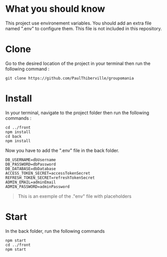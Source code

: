 # What you should know

This project use environement variables. You should add an extra file named ".env" to configure them. This file is not included in this repository.

# Clone

Go to the desired location of the project in your terminal then run the following command :

    git clone https://github.com/PaulThiberville/groupomania

# Install

In your terminal, navigate to the project folder then run the following commands :

    cd ../front
    npm install
    cd back
    npm install

Now you have to add the ".env" file in the back folder.

    DB_USERNAME=dbUsername
    DB_PASSWORD=dbPassword
    DB_DATABASE=dbDatabase
    ACCESS_TOKEN_SECRET=accessTokenSecret
    REFRESH_TOKEN_SECRET=refreshTokenSecret
    ADMIN_EMAIL=adminEmail
    ADMIN_PASSWORD=adminPassword

> This is an exemple of the ."env" file with placeholders

# Start

In the back folder, run the following commands

    npm start
    cd ../front
    npm start
